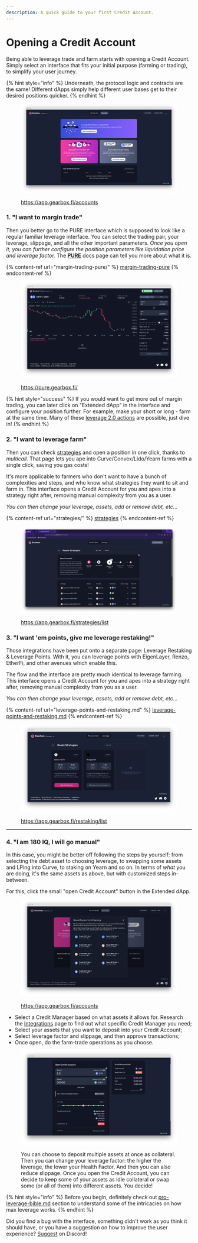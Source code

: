 ```yaml
---
description: A quick guide to your first Credit Account.
---
```


# Opening a Credit Account

Being able to leverage trade and farm starts with opening a Credit Account. Simply select an interface that fits your initial purpose (farming or trading), to simplify your user journey.

{% hint style="info" %}
Underneath, the protocol logic and contracts are the same! Different dApps simply help different user bases get to their desired positions quicker.
{% endhint %}

<figure><img src="../.gitbook/assets/gearbox dapp leverage.png" alt=""><figcaption><p><a href="https://app.gearbox.fi/accounts">https://app.gearbox.fi/accounts</a></p></figcaption></figure>

### 1. "I want to margin trade"&#x20;

Then you better go to the PURE interface which is supposed to look like a regular familiar leverage interface. You can select the trading pair, your leverage, slippage, and all the other important parameters. _Once you open it, you can further configure the position parameters like liquidation price and leverage factor._ The [**PURE**](margin-trading-pure/) docs page can tell you more about what it is.

{% content-ref url="margin-trading-pure/" %}
[margin-trading-pure](margin-trading-pure/)
{% endcontent-ref %}

<figure><img src="../.gitbook/assets/gearbox pure margin trading (1).png" alt=""><figcaption><p><a href="https://pure.gearbox.fi/">https://pure.gearbox.fi/</a></p></figcaption></figure>

{% hint style="success" %}
If you would want to get more out of margin trading, you can later click on "Extended dApp" in the interface and configure your position further. For example, make your short or long - farm at the same time. Many of these [leverage 2.0 actions](../what-can-you-do-with-leverage-2.0.md) are possible, just dive in!
{% endhint %}

### 2. "I want to leverage farm"&#x20;

Then you can check [strategies](strategies/ "mention") and open a position in one click, thanks to _multicall_. That page lets you ape into Curve/Convex/Lido/Yearn farms with a single click, saving you gas costs!

It's more applicable to farmers who don't want to have a bunch of complexities and steps, and who know what strategies they want to sit and farm in. This interface opens a Credit Account for you and apes into a strategy right after, removing manual complexity from you as a user.

_You can then change your leverage, assets, add or remove debt, etc..._

{% content-ref url="strategies/" %}
[strategies](strategies/)
{% endcontent-ref %}

<figure><img src="../.gitbook/assets/gearbox dapp leverage farming (1).png" alt=""><figcaption><p><a href="https://app.gearbox.fi/strategies/list">https://app.gearbox.fi/strategies/list</a></p></figcaption></figure>

### 3. "I want 'em points, give me leverage restaking!"

Those integrations have been put onto a separate page: Leverage Restaking & Leverage Points. With it, you can leverage points with EigenLayer, Renzo, EtherFi, and other avenues which enable this.

The flow and the interface are pretty much identical to leverage farming. This interface opens a Credit Account for you and apes into a strategy right after, removing manual complexity from you as a user.

_You can then change your leverage, assets, add or remove debt, etc..._

{% content-ref url="leverage-points-and-restaking.md" %}
[leverage-points-and-restaking.md](leverage-points-and-restaking.md)
{% endcontent-ref %}

<figure><img src="../.gitbook/assets/gearbox leverage restaking leverage points eigenlayer.png" alt=""><figcaption><p><a href="https://app.gearbox.fi/restaking/list">https://app.gearbox.fi/restaking/list</a></p></figcaption></figure>

***

### 4. "I am 180 IQ, I will go manual"&#x20;

In this case, you might be better off following the steps by yourself: from selecting the debt asset to choosing leverage, to swapping some assets and LPing into Curve, to staking on Yearn and so on. In terms of _what_ you are doing, it's the same assets as above, but with customized steps in-between.

For this, click the small "open Credit Account" button in the Extended dApp.

<figure><img src="../.gitbook/assets/gearbox manual credit account open.png" alt=""><figcaption><p><a href="https://app.gearbox.fi/accounts">https://app.gearbox.fi/accounts</a></p></figcaption></figure>

* Select a Credit Manager based on what assets it allows for. Research the [Integrations](../overview/credit-account/allowedlist-integrations/) page to find out what specific Credit Manager you need;
* Select your assets that you want to deposit into your Credit Account;
* Select leverage factor and slippage, and then approve transactions;
* Once open, do the farm-trade operations as you choose.

<figure><img src="../.gitbook/assets/gearbox manual credit account opening.png" alt=""><figcaption><p>You can choose to deposit multiple assets at once as collateral. Then you can change your leverage factor: the higher the leverage, the lower your Health Factor. And then you can also reduce slippage. Once you open the Credit Account, you can decide to keep some of your assets as idle collateral or swap some (or all of them) into different assets. You decide!</p></figcaption></figure>

{% hint style="info" %}
Before you begin, definitely check out [pro-leverage-bible.md](pro-leverage-bible.md "mention") section to understand some of the intricacies on how max leverage works.
{% endhint %}

Did you find a bug with the interface, something didn't work as you think it should have, or you have a suggestion on how to improve the user experience? [Suggest](https://discord.gg/hF3QvX2vgt) on Discord!
